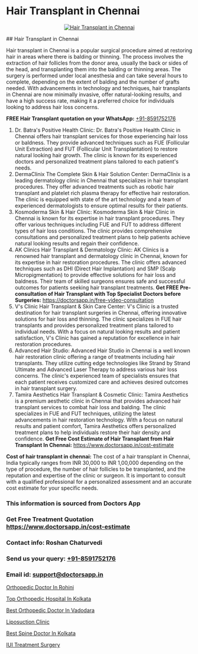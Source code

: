 # Hair Transplant in Chennai

<p align="center">
  <a href="https://doctorsapp.co.in/treatment/hair-transplant">
    <img src="https://doctorsapp.co.in/uploads/treatment_image/transplant.jpg" alt="Hair Transplant in Chennai">
  </a>
</p>
## Hair Transplant in Chennai

Hair transplant in Chennai is a popular surgical procedure aimed at restoring hair in areas where there is balding or thinning. The process involves the extraction of hair follicles from the donor area, usually the back or sides of the head, and transplanting them into the balding or thinning areas. The surgery is performed under local anesthesia and can take several hours to complete, depending on the extent of balding and the number of grafts needed. With advancements in technology and techniques, hair transplants in Chennai are now minimally invasive, offer natural-looking results, and have a high success rate, making it a preferred choice for individuals looking to address hair loss concerns.

**FREE Hair Transplant quotation on your WhatsApp:**  [+91-8591752176](https://api.whatsapp.com/send?phone=8591752176)

1) Dr. Batra's Positive Health Clinic:
Dr. Batra's Positive Health Clinic in Chennai offers hair transplant services for those experiencing hair loss or baldness. They provide advanced techniques such as FUE (Follicular Unit Extraction) and FUT (Follicular Unit Transplantation) to restore natural looking hair growth. The clinic is known for its experienced doctors and personalized treatment plans tailored to each patient's needs.
2) DermaClinix   The Complete Skin & Hair Solution Center:
DermaClinix is a leading dermatology clinic in Chennai that specializes in hair transplant procedures. They offer advanced treatments such as robotic hair transplant and platelet rich plasma therapy for effective hair restoration. The clinic is equipped with state of the art technology and a team of experienced dermatologists to ensure optimal results for their patients.
3) Kosmoderma Skin & Hair Clinic:
Kosmoderma Skin & Hair Clinic in Chennai is known for its expertise in hair transplant procedures. They offer various techniques including FUE and FUT to address different types of hair loss conditions. The clinic provides comprehensive consultations and personalized treatment plans to help patients achieve natural looking results and regain their confidence.
4) AK Clinics   Hair Transplant & Dermatology Clinic:
AK Clinics is a renowned hair transplant and dermatology clinic in Chennai, known for its expertise in hair restoration procedures. The clinic offers advanced techniques such as DHI (Direct Hair Implantation) and SMP (Scalp Micropigmentation) to provide effective solutions for hair loss and baldness. Their team of skilled surgeons ensures safe and successful outcomes for patients seeking hair transplant treatments.
**Get FREE Pre-consultation of Hair Transplant with Top Specialist Doctors before Surgeries:** https://doctorsapp.in/free-video-consultation
5) V's Clinic   Hair Transplant & Skin Care Center:
V's Clinic is a trusted destination for hair transplant surgeries in Chennai, offering innovative solutions for hair loss and thinning. The clinic specializes in FUE hair transplants and provides personalized treatment plans tailored to individual needs. With a focus on natural looking results and patient satisfaction, V's Clinic has gained a reputation for excellence in hair restoration procedures.
6) Advanced Hair Studio:
Advanced Hair Studio in Chennai is a well known hair restoration clinic offering a range of treatments including hair transplants. They utilize cutting edge technologies like Strand by Strand Ultimate and Advanced Laser Therapy to address various hair loss concerns. The clinic's experienced team of specialists ensures that each patient receives customized care and achieves desired outcomes in hair transplant surgery.
7) Tamira Aesthetics   Hair Transplant & Cosmetic Clinic:
Tamira Aesthetics is a premium aesthetic clinic in Chennai that provides advanced hair transplant services to combat hair loss and balding. The clinic specializes in FUE and FUT techniques, utilizing the latest advancements in hair restoration technology. With a focus on natural results and patient comfort, Tamira Aesthetics offers personalized treatment plans to help individuals restore their hair density and confidence.
**Get Free Cost Estimate of Hair Transplant from Hair Transplant In Chennai:** https://www.doctorsapp.in/cost-estimate

**Cost of hair transplant in chennai:**
The cost of a hair transplant in Chennai, India typically ranges from INR 30,000 to INR 1,00,000 depending on the type of procedure, the number of hair follicles to be transplanted, and the reputation and expertise of the clinic or surgeon. It is important to consult with a qualified professional for a personalized assessment and an accurate cost estimate for your specific needs.

### This information is sourced from Doctors App 
### Get Free Treatment Quotation https://www.doctorsapp.in/cost-estimate
### Contact info: Roshan Chaturvedi 
### Send us your query: [+91-8591752176](https://api.whatsapp.com/send?phone=8591752176) 
### Email id: support@doctorsapp.in

[Orthopedic Doctor In Rohini](https://www.linkedin.com/pulse/orthopedic-doctor-rohini-acl-tear-treatment-1axqe?trackingId=xzcGuIOkW%2BejWKaW6i%2F%2B1g%3D%3D&lipi=urn%3Ali%3Apage%3Ad_flagship3_company_admin%3BxUBWLKzDRA2fVBqJ%2Fp%2FTnw%3D%3D)

[Top Orthopedic Hospital In Kolkata](https://www.linkedin.com/pulse/top-orthopedic-hospital-kolkata-doctorsapp-dhaka-z4poe?trackingId=U1EWjSmYl%2FzfLfjjA90Uaw%3D%3D&lipi=urn%3Ali%3Apage%3Ad_flagship3_company_admin%3Bo%2BosOGJBSO63YocmsfjAZA%3D%3D)

[Best Orthopedic Doctor In Vadodara](https://medium.com/@akashbhatt14/best-orthopedic-doctor-in-vadodara-93b1dc71731a)

[Liposuction Clinic](https://medium.com/@vimalrana22/liposuction-clinic-e74b72eb9c23)

[Best Spine Doctor In Kolkata](https://doctors-apps.github.io/doctorsapp/best-spine-doctor-in-kolkata)

[IUI Treatment Surgery](https://doctors-apps.github.io/doctorsapp/iui-treatment-surgery)

